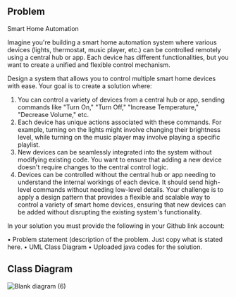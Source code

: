 ## Problem

Smart Home Automation

Imagine you're building a smart home automation system where various devices (lights, thermostat, music player, etc.) can be controlled remotely using a central hub or app. Each device has different functionalities, but you want to create a unified and flexible control mechanism.

Design a system that allows you to control multiple smart home devices with ease. Your goal is to create a solution where:

1. You can control a variety of devices from a central hub or app, sending commands like "Turn On," "Turn Off," "Increase Temperature," "Decrease Volume," etc.
2. Each device has unique actions associated with these commands. For example, turning on the lights might involve changing their brightness level, while turning on the music player may involve playing a specific playlist.
3. New devices can be seamlessly integrated into the system without modifying existing code. You want to ensure that adding a new device doesn't require changes to the central control logic.
4. Devices can be controlled without the central hub or app needing to understand the internal workings of each device. It should send high-level commands without needing low-level details.
Your challenge is to apply a design pattern that provides a flexible and scalable way to control a variety of smart home devices, ensuring that new devices can be added without disrupting the existing system's functionality.


In your solution you must provide the following in your Github link account:

 • Problem statement (description of the problem. Just copy what is stated here.
 • UML Class Diagram
 • Uploaded java codes for the solution.

 ## Class Diagram

 ![Blank diagram (6)](https://github.com/BabyleneRodriguez/SoftEng1_LabAss5_commandPattern/assets/142875371/e9722c5a-8162-40fd-a689-9108ac2af535)
 
